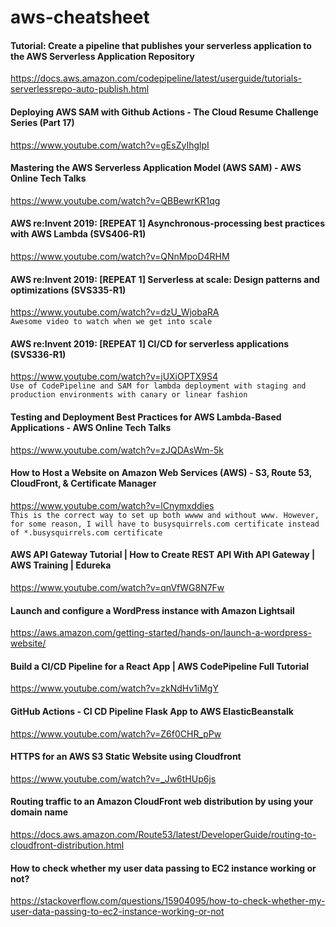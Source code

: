 # aws-cheatsheet

#### Tutorial: Create a pipeline that publishes your serverless application to the AWS Serverless Application Repository
https://docs.aws.amazon.com/codepipeline/latest/userguide/tutorials-serverlessrepo-auto-publish.html

#### Deploying AWS SAM with Github Actions - The Cloud Resume Challenge Series (Part 17)
https://www.youtube.com/watch?v=gEsZyIhglpI

#### Mastering the AWS Serverless Application Model (AWS SAM) - AWS Online Tech Talks
https://www.youtube.com/watch?v=QBBewrKR1qg

#### AWS re:Invent 2019: [REPEAT 1] Asynchronous-processing best practices with AWS Lambda (SVS406-R1)
https://www.youtube.com/watch?v=QNnMpoD4RHM

#### AWS re:Invent 2019: [REPEAT 1] Serverless at scale: Design patterns and optimizations (SVS335-R1)
https://www.youtube.com/watch?v=dzU_WjobaRA
<br>`Awesome video to watch when we get into scale`

#### AWS re:Invent 2019: [REPEAT 1] CI/CD for serverless applications (SVS336-R1)
https://www.youtube.com/watch?v=jUXiOPTX9S4
<br>`Use of CodePipeline and SAM for lambda deployment with staging and production environments with canary or linear fashion`

#### Testing and Deployment Best Practices for AWS Lambda-Based Applications - AWS Online Tech Talks
https://www.youtube.com/watch?v=zJQDAsWm-5k

#### How to Host a Website on Amazon Web Services (AWS) - S3, Route 53, CloudFront, & Certificate Manager
https://www.youtube.com/watch?v=lCnymxddies
<br>`This is the correct way to set up both wwww and without www. However, for some reason, I will have to busysquirrels.com certificate instead of *.busysquirrels.com certificate`

#### AWS API Gateway Tutorial | How to Create REST API With API Gateway | AWS Training | Edureka
https://www.youtube.com/watch?v=qnVfWG8N7Fw

#### Launch and configure a WordPress instance with Amazon Lightsail
https://aws.amazon.com/getting-started/hands-on/launch-a-wordpress-website/

#### Build a CI/CD Pipeline for a React App | AWS CodePipeline Full Tutorial
https://www.youtube.com/watch?v=zkNdHv1iMgY

#### GitHub Actions - CI CD Pipeline Flask App to AWS ElasticBeanstalk
https://www.youtube.com/watch?v=Z6f0CHR_pPw

#### HTTPS for an AWS S3 Static Website using Cloudfront
https://www.youtube.com/watch?v=_Jw6tHUp6js

#### Routing traffic to an Amazon CloudFront web distribution by using your domain name
https://docs.aws.amazon.com/Route53/latest/DeveloperGuide/routing-to-cloudfront-distribution.html

#### How to check whether my user data passing to EC2 instance working or not?
https://stackoverflow.com/questions/15904095/how-to-check-whether-my-user-data-passing-to-ec2-instance-working-or-not
